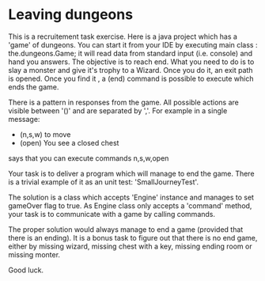 # Leaving dungeons 
This is a recruitement task exercise.
Here is a java project which has a 'game' of dungeons. 
You can start it from your IDE by executing main class : the.dungeons.Game; it will read data from standard input (i.e. console) and hand you answers.
The objective is to reach end.
What you need to do is to slay a monster and give it's trophy to a Wizard. Once you do it, an exit path is opened. Once you find it , a (end) command is possible to execute which ends the game.

There is a pattern in responses from the game. All possible actions are visible between '()' and are separated by ','. 
For example in a single message:
* (n,s,w) to move
* (open) You see a closed chest

says that you can execute commands n,s,w,open

Your task is to deliver a program which will manage to end the game.
There is a trivial example of it as an unit test: 'SmallJourneyTest'.

The solution is a class which accepts 'Engine' instance and manages to set gameOver flag to true. As Engine class only accepts a 'command' method, your task is to communicate with a game by calling commands.

The proper solution would always manage to end a game (provided that there is an ending).
It is a bonus task to figure out that there is no end game, either by missing wizard, missing chest with a key, missing ending room or missing monter.

Good luck.

